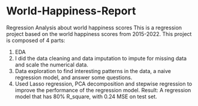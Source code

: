 # World-Happiness-Report
Regression Analysis about world happiness scores
This is a regression project based on the world happiness scores from 2015-2022.
This project is composed of 4 parts:
1. EDA
2. I did the data cleaning and data imputation to impute for missing data and scale the numerical data.
3. Data exploration to find interesting patterns in the data, a naive regression model, and answer some questions.
4. Used Lasso regression, PCA decomposition and stepwise regression to improve the performance of the regression model.
Result: A regression model that has 80% R_square, with 0.24 MSE on test set.
